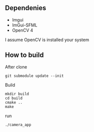 ## Dependenies

* Imgui
* ImGui-SFML
* OpenCV 4

I assume OpenCV is installed your system

## How to build


After clone
```
git submodule update --init
```

Build
```
mkdir build
cd build
cmake ..
make
```

run 
```
./camera_app
```
